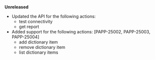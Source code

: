 **Unreleased**
* Updated the API for the following actions:
    * test connectivity
    * get report
* Added support for the following actions: [PAPP-25002, PAPP-25003, PAPP-25004]
    * add dictionary item
    * remove dictionary item
    * list dictionary items
